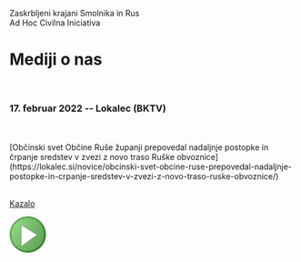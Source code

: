 
Zaskrbljeni krajani Smolnika in Rus
<br/>
Ad Hoc Civilna Iniciativa 



# Mediji o nas
<br/>




	
### 17. februar 2022 -- Lokalec (BKTV)
<br/>
<br/>
[Občinski svet Občine Ruše županji prepovedal nadaljnje postopke in črpanje sredstev v zvezi z novo traso Ruške obvoznice](https://lokalec.si/novice/obcinski-svet-obcine-ruse-prepovedal-nadaljnje-postopke-in-crpanje-sredstev-v-zvezi-z-novo-traso-ruske-obvoznice/)
<br/>
<br/>




[Kazalo](index.md)

![GIT](./pic/status_work_green_64x64.png)